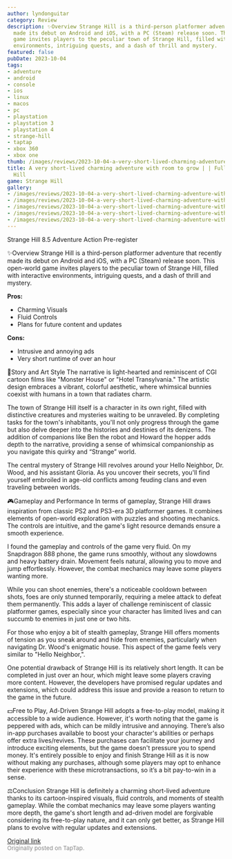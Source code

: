 ```yaml
---
author: lyndonguitar
category: Review
description: ✨Overview Strange Hill is a third-person platformer adventure that recently
  made its debut on Android and iOS, with a PC (Steam) release soon. This open-world
  game invites players to the peculiar town of Strange Hill, filled with interactive
  environments, intriguing quests, and a dash of thrill and mystery.
featured: false
pubDate: 2023-10-04
tags:
- adventure
- android
- console
- ios
- linux
- macos
- pc
- playstation
- playstation 3
- playstation 4
- strange-hill
- taptap
- xbox 360
- xbox one
thumb: /images/reviews/2023-10-04-a-very-short-lived-charming-adventure-with-room-to-grow---full-review---strange-hill-0.avif
title: A very short-lived charming adventure with room to grow | | Full Review - Strange
  Hill
game: Strange Hill
gallery:
- /images/reviews/2023-10-04-a-very-short-lived-charming-adventure-with-room-to-grow---full-review---strange-hill-0.avif
- /images/reviews/2023-10-04-a-very-short-lived-charming-adventure-with-room-to-grow---full-review---strange-hill-1.avif
- /images/reviews/2023-10-04-a-very-short-lived-charming-adventure-with-room-to-grow---full-review---strange-hill-2.avif
- /images/reviews/2023-10-04-a-very-short-lived-charming-adventure-with-room-to-grow---full-review---strange-hill-3.avif
- /images/reviews/2023-10-04-a-very-short-lived-charming-adventure-with-room-to-grow---full-review---strange-hill-4.avif
---
```

Strange Hill
8.5
Adventure
Action
Pre-register

✨Overview
Strange Hill is a third-person platformer adventure that recently made its debut on Android and iOS, with a PC (Steam) release soon. This open-world game invites players to the peculiar town of Strange Hill, filled with interactive environments, intriguing quests, and a dash of thrill and mystery.


**Pros:**
- Charming Visuals
- Fluid Controls
- Plans for future content and updates


**Cons:**
- Intrusive and annoying ads
- Very short runtime of over an hour


📖Story and Art Style
The narrative is light-hearted and reminiscent of CGI cartoon films like "Monster House" or "Hotel Transylvania." The artistic design embraces a vibrant, colorful aesthetic, where whimsical bunnies coexist with humans in a town that radiates charm.

The town of Strange Hill itself is a character in its own right, filled with distinctive creatures and mysteries waiting to be unraveled. By completing tasks for the town's inhabitants, you'll not only progress through the game but also delve deeper into the histories and destinies of its denizens. The addition of companions like Ben the robot and Howard the hopper adds depth to the narrative, providing a sense of whimsical companionship as you navigate this quirky and “Strange” world.

The central mystery of Strange Hill revolves around your Hello Neighbor, Dr. Wood, and his assistant Gloria. As you uncover their secrets, you'll find yourself embroiled in age-old conflicts among feuding clans and even traveling between worlds.

🎮Gameplay and Performance
In terms of gameplay, Strange Hill draws inspiration from classic PS2 and PS3-era 3D platformer games. It combines elements of open-world exploration with puzzles and shooting mechanics. The controls are intuitive, and the game's light resource demands ensure a smooth experience.

I found the gameplay and controls of the game very fluid. On my Snapdragon 888 phone, the game runs smoothly, without any slowdowns and heavy battery drain. Movement feels natural, allowing you to move and jump effortlessly. However, the combat mechanics may leave some players wanting more.

While you can shoot enemies, there's a noticeable cooldown between shots, foes are only stunned temporarily, requiring a melee attack to defeat them permanently. This adds a layer of challenge reminiscent of classic platformer games, especially since your character has limited lives and can succumb to enemies in just one or two hits.

For those who enjoy a bit of stealth gameplay, Strange Hill offers moments of tension as you sneak around and hide from enemies, particularly when navigating Dr. Wood's enigmatic house. This aspect of the game feels very similar to "Hello Neighbor,".

One potential drawback of Strange Hill is its relatively short length. It can be completed in just over an hour, which might leave some players craving more content. However, the developers have promised regular updates and extensions, which could address this issue and provide a reason to return to the game in the future.

💵Free to Play, Ad-Driven
Strange Hill adopts a free-to-play model, making it accessible to a wide audience. However, it's worth noting that the game is peppered with ads, which can be mildly intrusive and annoying. There’s also in-app purchases available to boost your character's abilities or perhaps offer extra lives/revives. These purchases can facilitate your journey and introduce exciting elements, but the game doesn't pressure you to spend money. It's entirely possible to enjoy and finish Strange Hill as it is now without making any purchases, although some players may opt to enhance their experience with these microtransactions, so it’s a bit pay-to-win in a sense.

⚖️Conclusion
Strange Hill is definitely a charming short-lived adventure thanks to its cartoon-inspired visuals, fluid controls, and moments of stealth gameplay. While the combat mechanics may leave some players wanting more depth, the game's short length and ad-driven model are forgivable considering its free-to-play nature, and it can only get better, as Strange Hill plans to evolve with regular updates and extensions.

[Original link](https://www.taptap.io/post/6388739)<br><span style="font-size: 0.95em; color: #888;">Originally posted on TapTap.</span>